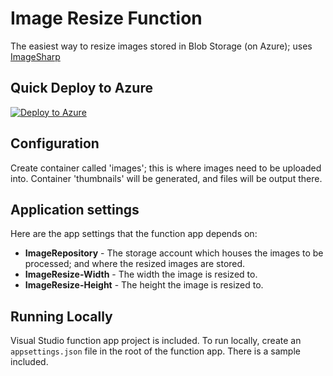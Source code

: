 # Image Resize Function

The easiest way to resize images stored in Blob Storage (on Azure); uses [ImageSharp](https://github.com/SixLabors/ImageSharp)

## Quick Deploy to Azure

[![Deploy to Azure](http://azuredeploy.net/deploybutton.svg)](https://portal.azure.com/#create/Microsoft.Template/uri/https%3A%2F%2Fraw.githubusercontent.com%2Fhimanago%2Ffl-image-resize%2Fmaster%2Fazuredeploy.json)

## Configuration

Create container called 'images'; this is where images need to be uploaded into. Container 'thumbnails' will be generated, and files will be output there.

## Application settings

Here are the app settings that the function app depends on:

- **ImageRepository** - The storage account which houses the images to be processed; and where the resized images are stored.
- **ImageResize-Width** - The width the image is resized to.
- **ImageResize-Height** - The height the image is resized to.

## Running Locally

Visual Studio function app project is included. To run locally, create an `appsettings.json` file in the root of the function app. There is a sample included.

